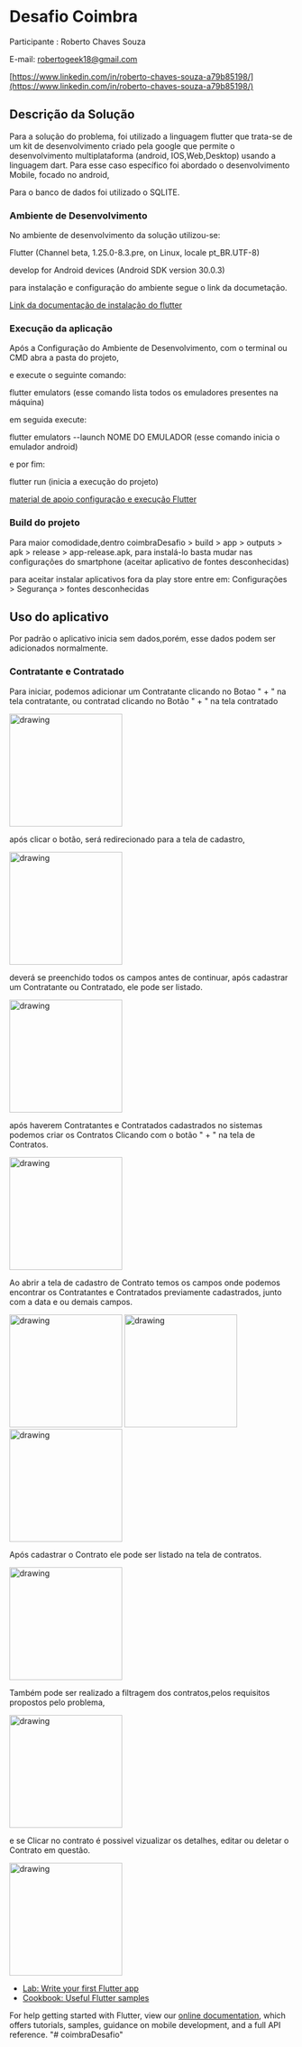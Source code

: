 # Desafio Coimbra

Participante : Roberto Chaves Souza

E-mail: robertogeek18@gmail.com

[https://www.linkedin.com/in/roberto-chaves-souza-a79b85198/](https://www.linkedin.com/in/roberto-chaves-souza-a79b85198/)


## Descrição da Solução

Para a solução do problema, foi utilizado a linguagem flutter que trata-se de um kit de desenvolvimento criado pela google que permite o desenvolvimento multiplataforma (android, IOS,Web,Desktop) usando a linguagem dart. Para esse caso específico foi abordado o desenvolvimento Mobile, focado no android,

Para o banco de dados foi utilizado o SQLITE.

### Ambiente de Desenvolvimento
 
 No ambiente de desenvolvimento da solução utilizou-se:
 
 Flutter (Channel beta, 1.25.0-8.3.pre, on Linux, locale pt_BR.UTF-8)
 
 develop for Android devices (Android SDK version 30.0.3)
 
 para instalação e configuração do ambiente segue o link da documetação.
  
 [Link da documentação de instalação do flutter](https://flutter.dev/docs/get-started/install)
 
 ### Execução da aplicação
  
  Após a Configuração do Ambiente de Desenvolvimento, com o terminal ou CMD abra a pasta do projeto,
  
  e execute o seguinte comando:
  
  flutter emulators (esse comando lista todos os emuladores presentes na máquina)
  
  em seguida execute:
  
  flutter emulators --launch NOME DO EMULADOR (esse comando inicia o emulador android)
  
  e por fim:
  
  flutter run (inicia a execução do projeto)
 
 [material de apoio configuração e execução Flutter](https://www.devmedia.com.br/hello-world-com-flutter/40321)
 
 ### Build do projeto
     
 Para maior comodidade,dentro coimbraDesafio > build > app > outputs > apk > release > app-release.apk,
 para instalá-lo basta mudar nas configurações do smartphone (aceitar aplicativo de fontes desconhecidas)

 para aceitar instalar aplicativos fora da play store entre em: Configurações > Segurança > fontes desconhecidas 

## Uso do aplicativo

Por padrão o aplicativo inicia sem dados,porém, esse dados podem ser adicionados normalmente.

### Contratante e Contratado

Para iniciar, podemos adicionar um Contratante clicando no Botao " + " na tela contratante, ou contratad clicando no Botão " + " na tela contratado

<img src="https://github.com/robertcsouza/coimbraDesafio/blob/main/images/screens/Screenshot_1614618067.png" alt="drawing" width="200"/>

após clicar o botão, será redirecionado para a tela de cadastro,

<img src="https://github.com/robertcsouza/coimbraDesafio/blob/main/images/screens/Screenshot_1614618099.png" alt="drawing" width="200"/>

deverá se preenchido todos os campos antes de continuar, após cadastrar um Contratante ou Contratado, ele pode ser listado.

<img src="https://github.com/robertcsouza/coimbraDesafio/blob/main/images/screens/Screenshot_1614623804.png" alt="drawing" width="200"/>

após haverem Contratantes e Contratados cadastrados no sistemas podemos criar os Contratos Clicando com o botão " + " na tela de Contratos.

<img src="https://github.com/robertcsouza/coimbraDesafio/blob/main/images/screens/Screenshot_1614624385.png" alt="drawing" width="200"/>

Ao abrir a tela de cadastro de Contrato temos os campos onde podemos encontrar os Contratantes e Contratados previamente cadastrados, junto com a data e ou demais campos.

<img src="https://github.com/robertcsouza/coimbraDesafio/blob/main/images/screens/Screenshot_1614624405.png" alt="drawing" width="200"/>
<img src="https://github.com/robertcsouza/coimbraDesafio/blob/main/images/screens/Screenshot_1614624396.png" alt="drawing" width="200"/>
<img src="https://github.com/robertcsouza/coimbraDesafio/blob/main/images/screens/Screenshot_1614624401.png" alt="drawing" width="200"/>

Após cadastrar o Contrato ele pode ser listado na tela de contratos.

<img src="https://github.com/robertcsouza/coimbraDesafio/blob/main/images/screens/Screenshot_1614624824.png" alt="drawing" width="200"/>

Também pode ser realizado a filtragem dos contratos,pelos requisitos propostos pelo problema,

<img src="https://github.com/robertcsouza/coimbraDesafio/blob/main/images/screens/Screenshot_1614624851.png" alt="drawing" width="200"/>

e se Clicar no contrato é possivel vizualizar os detalhes, editar ou deletar o Contrato em questão. 

<img src="https://github.com/robertcsouza/coimbraDesafio/blob/main/images/screens/Screenshot_1614624833.png" alt="drawing" width="200"/>



- [Lab: Write your first Flutter app](https://flutter.dev/docs/get-started/codelab)
- [Cookbook: Useful Flutter samples](https://flutter.dev/docs/cookbook)

For help getting started with Flutter, view our
[online documentation](https://flutter.dev/docs), which offers tutorials,
samples, guidance on mobile development, and a full API reference.
"# coimbraDesafio" 
